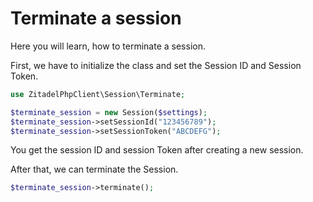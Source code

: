 # Terminate a session

Here you will learn, how to terminate a session.

First, we have to initialize the class and set the Session ID and Session Token.
```php
use ZitadelPhpClient\Session\Terminate;

$terminate_session = new Session($settings);
$terminate_session->setSessionId("123456789");
$terminate_session->setSessionToken("ABCDEFG");
```

You get the session ID and session Token after creating a new session.

After that, we can terminate the Session.
```php
$terminate_session->terminate();
```



